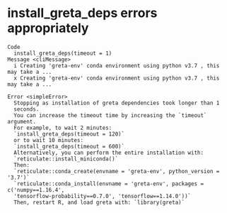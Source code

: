 # install_greta_deps errors appropriately

    Code
      install_greta_deps(timeout = 1)
    Message <cliMessage>
      i Creating 'greta-env' conda environment using python v3.7 , this may take a ...
      x Creating 'greta-env' conda environment using python v3.7 , this may take a ...
      
    Error <simpleError>
      Stopping as installation of greta dependencies took longer than 1
      seconds.
      You can increase the timeout time by increasing the `timeout` argument.
      For example, to wait 2 minutes:
      `install_greta_deps(timeout = 120)`
      or to wait 10 minutes:
      `install_greta_deps(timeout = 600)`
      Alternatively, you can perform the entire installation with:
      `reticulate::install_miniconda()`
      Then:
      `reticulate::conda_create(envname = 'greta-env', python_version = '3.7')`
      `reticulate::conda_install(envname = 'greta-env', packages = c('numpy==1.16.4',
      'tensorflow-probability==0.7.0', 'tensorflow==1.14.0'))`
      Then, restart R, and load greta with: `library(greta)`


